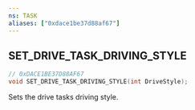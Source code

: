 ```yaml
---
ns: TASK
aliases: ["0xdace1be37d88af67"]
---
```

## SET_DRIVE_TASK_DRIVING_STYLE

```c
// 0xDACE1BE37D88AF67
void SET_DRIVE_TASK_DRIVING_STYLE(int DriveStyle);
```

Sets the drive tasks driving style.

